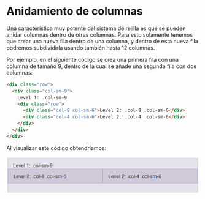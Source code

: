 # Anidamiento de columnas

Una característica muy potente del sistema de rejilla es que se pueden anidar columnas dentro de otras columnas. Para esto solamente tenemos que crear una nueva fila dentro de una columna, y dentro de esta nueva fila podremos subdividirla usando también hasta 12 columnas.

Por ejemplo, en el siguiente código se crea una primera fila con una columna de tamaño 9, dentro de la cual se añade una segunda fila con dos columnas:

```html
<div class="row">
  <div class="col-sm-9">
    Level 1: .col-sm-9
    <div class="row">
      <div class="col-8 col-sm-6">Level 2: .col-8 .col-sm-6</div>
      <div class="col-4 col-sm-6">Level 2: .col-4 .col-sm-6</div>
    </div>
  </div>
</div>
```

Al visualizar este código obtendríamos:

![](assets/ejemplo-anidamiento-2.png)

